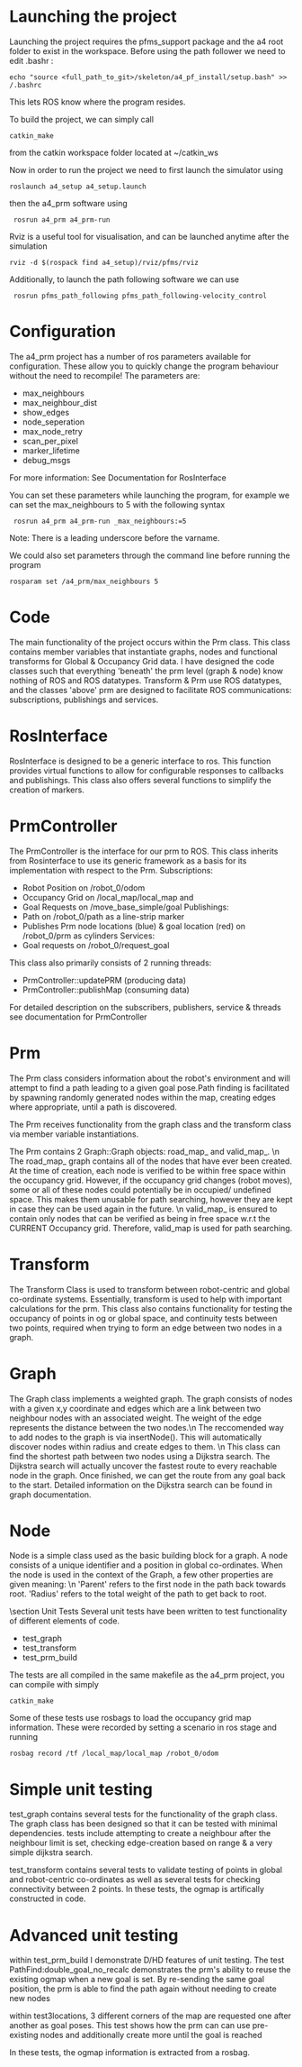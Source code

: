 # Launching the project
Launching the project requires the pfms_support package and the a4 root folder to exist in the workspace.
Before using the path follower we need to edit .bashr :
```
echo "source <full_path_to_git>/skeleton/a4_pf_install/setup.bash" >> /.bashrc 
```
This lets ROS know where the program resides.

To build the project, we can simply call 
```
catkin_make
```
from the catkin workspace folder located at  ~/catkin_ws

Now in order to run the project we need to first launch the simulator using
``` 
roslaunch a4_setup a4_setup.launch
 ```
then the a4_prm software using
```
 rosrun a4_prm a4_prm-run 
 ```
Rviz is a useful tool for visualisation, and can be launched anytime after the simulation
``` 
rviz -d $(rospack find a4_setup)/rviz/pfms/rviz 
```
Additionally, to launch the path following software we can use
```
 rosrun pfms_path_following pfms_path_following-velocity_control 
 ```


# Configuration 
The a4_prm project has a number of ros parameters available for configuration. These allow you
to quickly change the program behaviour without the need to recompile! The parameters are:
 - max_neighbours
 - max_neighbour_dist
 - show_edges
 - node_seperation
 - max_node_retry
 - scan_per_pixel
 - marker_lifetime
 - debug_msgs

For more information: See Documentation for RosInterface 

You can set these parameters while launching the program, for example we can set the max_neighbours
to 5 with the following syntax
```
 rosrun a4_prm a4_prm-run _max_neighbours:=5 
 ```
Note: There is a leading underscore before the varname.

We could also set parameters through the command line before running the program
``` 
rosparam set /a4_prm/max_neighbours 5 
```

# Code
The main functionality of the project occurs within the Prm class. This class contains member variables that
instantiate graphs, nodes and functional transforms for Global & Occupancy Grid data. I have designed the code
classes such that everything 'beneath' the prm level (graph & node) know nothing of ROS and ROS datatypes.
Transform & Prm use ROS datatypes, and the classes 'above' prm are designed to facilitate ROS communications: 
subscriptions, publishings and services.

# RosInterface
RosInterface is designed to be a generic interface to ros. This function provides virtual functions to allow for
configurable responses to callbacks and publishings. 
This class also offers several functions to simplify the creation of markers.

# PrmController
The PrmController is the interface for our prm to ROS. This class inherits from Rosinterface to use its generic
framework as a basis for its implementation with respect to the Prm.
Subscriptions:
 - Robot Position on /robot_0/odom
 - Occupancy Grid on /local_map/local_map and
 - Goal Requests  on /move_base_simple/goal
Publishings:
 - Path on /robot_0/path as a line-strip marker
 - Publishes Prm node locations (blue) & goal location (red) on /robot_0/prm as cylinders
Services:
 - Goal requests on /robot_0/request_goal

This class also primarily consists of 2 running threads:
 - PrmController::updatePRM (producing data)
 - PrmController::publishMap (consuming data)

For detailed description on the subscribers, publishers, service & threads see documentation for PrmController

# Prm
The Prm class considers information about the robot's environment and will attempt to find a path leading to a 
given goal pose.Path finding is facilitated by spawning randomly generated nodes within the map, creating edges 
where appropriate, until a path is discovered.

The Prm receives functionality from the graph class and the transform class via member variable instantiations.

The Prm contains 2 Graph::Graph objects: road_map_ and valid_map_. \n
The road_map_ graph contains all of the nodes that have ever been created. At the time of creation, each node is verified to be 
within free space within the occupancy grid. However, if the occupancy grid changes (robot moves), some or all of these 
nodes could potentially be in occupied/ undefined space. This makes them unusable for path searching, however they are 
kept in case they can be used again in the future. \n
valid_map_ is ensured to contain only nodes that can be verified as being in free space w.r.t the CURRENT Occupancy grid.
Therefore, valid_map is used for path searching.

# Transform
The Transform Class is used to transform between robot-centric and global co-ordinate systems. Essentially, transform is
used to help with important calculations for the prm.
This class also contains functionality for testing the occupancy of points in og or global space, and continuity tests
between two points, required when trying to form an edge between two nodes in a graph.

# Graph
The Graph class implements a weighted graph. The graph consists of nodes with a given x,y coordinate and edges which are
a link between two neighbour nodes with an associated weight. The weight of the edge represents the distance between the 
two nodes.\n 
The reccomended way to add nodes to the graph is via insertNode(). This will automatically discover nodes within radius
and create edges to them. \n
This class can find the shortest path between two nodes using a Dijkstra search. The Dijkstra search will actually uncover
the fastest route to every reachable node in the graph. Once finished, we can get the route from any goal back to the start.
Detailed information on the Dijkstra search can be found in graph documentation.

# Node
Node is a simple class used as the basic building block for a graph.
A node consists of a unique identifier and a position in global co-ordinates.
When the node is used in the context of the Graph, a few other properties are given meaning: \n
'Parent' refers to the first node in the path back towards root.
'Radius' refers to the total weight of the path to get back to root.

\section Unit Tests
Several unit tests have been written to test functionality of different elements of code.
 - test_graph
 - test_transform
 - test_prm_build

The tests are all compiled in the same makefile as the a4_prm project, you can compile with simply
``` 
catkin_make 
```

Some of these tests use rosbags to load the occupancy grid map information. These were recorded
by setting a scenario in ros stage and running 
``` 
rosbag record /tf /local_map/local_map /robot_0/odom 
```

# Simple unit testing
test_graph contains several tests for the functionality of the graph class. The graph class has been
designed so that it can be tested with minimal dependencies.
tests include attempting to create a neighbour after the neighbour limit is set, checking
edge-creation based on range & a very simple dijkstra search.

test_transform contains several tests to validate testing of points in global and
robot-centric co-ordinates as well as several tests for checking connectivity between 2 points.
In these tests, the ogmap is artifically constructed in code.

# Advanced unit testing
within test_prm_build I demonstrate D/HD features of unit testing. 
The test PathFind:double_goal_no_recalc demonstrates the prm's ability to reuse the existing ogmap 
when a new goal is set. By re-sending the same goal position, the prm is able to find the path again 
without needing to create new nodes

within test3locations, 3 different corners of the map are requested one after another as goal poses.
This test shows how the prm can can use pre-existing nodes and additionally create more until the goal is reached

In these tests, the ogmap information is extracted from a rosbag.
